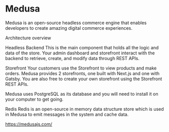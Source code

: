 # Medusa


Medusa is an open-source headless commerce engine that enables developers to create amazing digital commerce experiences. 


Architecture overview

Headless Backend
This is the main component that holds all the logic and data of the store. Your admin dashboard and storefront interact with the backend to retrieve, create, and modify data through REST APIs.

Storefront
Your customers use the Storefront to view products and make orders. Medusa provides 2 storefronts, one built with Next.js and one with Gatsby. You are also free to create your own storefront using the Storefront REST APIs.
 
Medusa uses PostgreSQL as its database and you will need to install it on your computer to get going.

Redis
Redis is an open-source in memory data structure store which is used in Medusa to emit messages in the system and cache data. 
 
https://medusajs.com/
